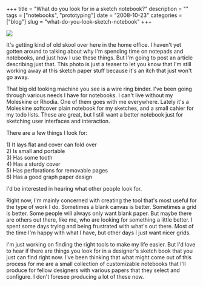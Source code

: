 +++
title = "What do you look for in a sketch notebook?"
description = ""
tags = ["notebooks", "prototyping"]
date = "2008-10-23"
categories = ["blog"]
slug = "what-do-you-look-sketch-notebook"
+++



  <div class="notebook-screenshot"><img src="http://media.konigi.com/notebook/wirebinder.jpg" class="notebook-image" /></div><p>It's getting kind of old skool over here in the home office. I haven't yet gotten around to talking about why I'm spending time on notepads and notebooks, and just how I use these things. But I'm going to post an article describing just that. This photo is just a teaser to let you know that I'm still working away at this sketch paper stuff because it's an itch that just won't go away.</p>
<p>That big old looking machine you see is a wire ring binder. I've been going through various needs I have for notebooks. I can't live without my Moleskine or Rhodia. One of them goes with me everywhere. Lately it's a Moleskine softcover plain notebook for my sketches, and a small cahier for my todo lists. These are great, but I still want a better notebook just for sketching user interfaces and interaction.</p>
<p>There are a few things I look for:</p>
<p>1) It lays flat and cover can fold over<br />
2) Is small and portable<br />
3) Has some tooth<br />
4) Has a sturdy cover<br />
5) Has perforations for removable pages<br />
6) Has a good graph paper design  </p>
<p>I'd be interested in hearing what other people look for.</p>
<p>Right now, I'm mainly concerned with creating the tool that's most useful for the type of work I do. Sometimes a blank canvas is better. Sometimes a grid is better. Some people will always only want blank paper. But maybe there are others out there, like me, who are looking for something a little better. I spent some days trying and being frustrated with what's out there. Most of the time I'm happy with what I have, but other days I just want nicer grids.</p>
<p>I'm just working on finding the right tools to make my life easier. But I'd love to hear if there are things you look for in a designer's sketch book that you just can find right now. I've been thinking that what might come out of this process for me are a small collection of customizable notebooks that I'll produce for fellow designers with various papers that they select and configure. I don't foresee producing a lot of these now.</p>
    
  
